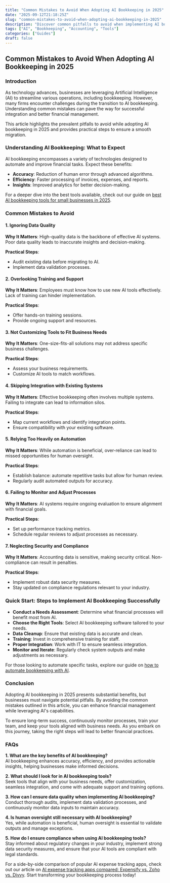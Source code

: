 ```yaml
---
title: "Common Mistakes to Avoid When Adopting AI Bookkeeping in 2025"
date: "2025-09-12T21:18:25Z"
slug: "common-mistakes-to-avoid-when-adopting-ai-bookkeeping-in-2025"
description: "Discover common pitfalls to avoid when implementing AI bookkeeping tools. Enhance accuracy, save time, and maximize your efficiency in finance."
tags: ["AI", "Bookkeeping", "Accounting", "Tools"]
categories: ["Guides"]
draft: false
---
```


## Common Mistakes to Avoid When Adopting AI Bookkeeping in 2025

### Introduction

As technology advances, businesses are leveraging Artificial Intelligence (AI) to streamline various operations, including bookkeeping. However, many firms encounter challenges during the transition to AI bookkeeping. Understanding common mistakes can pave the way for successful integration and better financial management.

This article highlights the prevalent pitfalls to avoid while adopting AI bookkeeping in 2025 and provides practical steps to ensure a smooth migration.

### Understanding AI Bookkeeping: What to Expect

AI bookkeeping encompasses a variety of technologies designed to automate and improve financial tasks. Expect these benefits:

- **Accuracy**: Reduction of human error through advanced algorithms.
- **Efficiency**: Faster processing of invoices, expenses, and reports.
- **Insights**: Improved analytics for better decision-making.

For a deeper dive into the best tools available, check out our guide on [best AI bookkeeping tools for small businesses in 2025](/posts/best-ai-bookkeeping-tools-for-small-businesses-2025/).

### Common Mistakes to Avoid

#### 1. Ignoring Data Quality

**Why It Matters**: High-quality data is the backbone of effective AI systems. Poor data quality leads to inaccurate insights and decision-making.

**Practical Steps**:
- Audit existing data before migrating to AI.
- Implement data validation processes.

#### 2. Overlooking Training and Support

**Why It Matters**: Employees must know how to use new AI tools effectively. Lack of training can hinder implementation.

**Practical Steps**:
- Offer hands-on training sessions.
- Provide ongoing support and resources.

#### 3. Not Customizing Tools to Fit Business Needs

**Why It Matters**: One-size-fits-all solutions may not address specific business challenges.

**Practical Steps**:
- Assess your business requirements.
- Customize AI tools to match workflows.

#### 4. Skipping Integration with Existing Systems

**Why It Matters**: Effective bookkeeping often involves multiple systems. Failing to integrate can lead to information silos.

**Practical Steps**:
- Map current workflows and identify integration points.
- Ensure compatibility with your existing software.

#### 5. Relying Too Heavily on Automation

**Why It Matters**: While automation is beneficial, over-reliance can lead to missed opportunities for human oversight.

**Practical Steps**:
- Establish balance: automate repetitive tasks but allow for human review.
- Regularly audit automated outputs for accuracy.

#### 6. Failing to Monitor and Adjust Processes

**Why It Matters**: AI systems require ongoing evaluation to ensure alignment with financial goals.

**Practical Steps**:
- Set up performance tracking metrics.
- Schedule regular reviews to adjust processes as necessary.

#### 7. Neglecting Security and Compliance

**Why It Matters**: Accounting data is sensitive, making security critical. Non-compliance can result in penalties.

**Practical Steps**:
- Implement robust data security measures.
- Stay updated on compliance regulations relevant to your industry.

### Quick Start: Steps to Implement AI Bookkeeping Successfully

- **Conduct a Needs Assessment**: Determine what financial processes will benefit most from AI.
- **Choose the Right Tools**: Select AI bookkeeping software tailored to your needs.
- **Data Cleanup**: Ensure that existing data is accurate and clean.
- **Training**: Invest in comprehensive training for staff.
- **Proper Integration**: Work with IT to ensure seamless integration.
- **Monitor and Iterate**: Regularly check system outputs and make adjustments as necessary.

For those looking to automate specific tasks, explore our guide on [how to automate bookkeeping with AI](posts/how-to-automate-bookkeeping-with-ai-quickbooks-receipt-ocr/).

### Conclusion

Adopting AI bookkeeping in 2025 presents substantial benefits, but businesses must navigate potential pitfalls. By avoiding the common mistakes outlined in this article, you can enhance financial management while leveraging AI's capabilities.

To ensure long-term success, continuously monitor processes, train your team, and keep your tools aligned with business needs. As you embark on this journey, taking the right steps will lead to better financial practices.

### FAQs

**1. What are the key benefits of AI bookkeeping?**  
AI bookkeeping enhances accuracy, efficiency, and provides actionable insights, helping businesses make informed decisions.

**2. What should I look for in AI bookkeeping tools?**  
Seek tools that align with your business needs, offer customization, seamless integration, and come with adequate support and training options.

**3. How can I ensure data quality when implementing AI bookkeeping?**  
Conduct thorough audits, implement data validation processes, and continuously monitor data inputs to maintain accuracy.

**4. Is human oversight still necessary with AI bookkeeping?**  
Yes, while automation is beneficial, human oversight is essential to validate outputs and manage exceptions.

**5. How do I ensure compliance when using AI bookkeeping tools?**  
Stay informed about regulatory changes in your industry, implement strong data security measures, and ensure that your AI tools are compliant with legal standards.

For a side-by-side comparison of popular AI expense tracking apps, check out our article on [AI expense tracking apps compared: Expensify vs. Zoho vs. Divvy](/posts/ai-expense-tracking-apps-compared-expensify-vs-zoho-vs-divvy/). Start transforming your bookkeeping process today!
